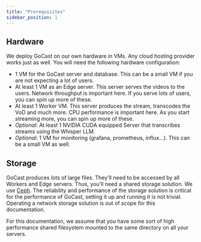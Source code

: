 ```yaml
---
title: "Prerequisites"
sidebar_position: 1
---
```


## Hardware

We deploy GoCast on our own hardware in VMs. Any cloud hosting provider works just as well.
You will need the following hardware configuration:

- 1 VM for the GoCast server and database. This can be a small VM if you are not expecting a lot of users.
- At least 1 VM as an Edge server. This server serves the videos to the users. Network throughput is important here. If you serve lots of users, you can spin up more of these.
- At least 1 Worker VM. This server produces the stream, transcodes the VoD and much more. CPU performance is important here. As you start streaming more, you can spin up more of these.
- _Optional_: At least 1 NVIDIA CUDA equipped Server that transcribes streams using the Whisper LLM. 
- _Optional_: 1 VM for monitoring (grafana, prometheus, influx...). This can be a small VM as well.

## Storage

GoCast produces lots of large files. They'll need to be accessed by all Workers and Edge servers. 
Thus, you'll need a shared storage solution. We use [Ceph](https://www.ceph.com/en/). 
The reliability and performance of the storage solution is critical for the performance of GoCast, setting it up and running it is not trivial.
Operating a network storage solution is out of scope for this documentation.

For this documentation, we assume that you have some sort of high performance shared filesystem mounted to the same directory on all your servers.
